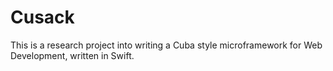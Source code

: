 Cusack
======

This is a research project into writing a Cuba style microframework for Web Development, written in Swift.

